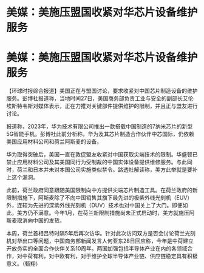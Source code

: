 # 美媒：美施压盟国收紧对华芯片设备维护服务

# 美媒：美施压盟国收紧对华芯片设备维护服务

【环球时报综合报道】美国正在与盟国讨论，要求收紧对中国芯片制造设备的维护服务。彭博社报道称，当地时间27日，美国商务部负责工业与安全的副部长艾伦∙埃斯特韦斯对媒体表示，正在力推对关键部件提供维护的限制，并且正与盟友进行讨论。

报道称，2023年，华为技术有限公司推出一款搭载中国制造的7纳米芯片的新型5G智能手机。彭博社此前分析称，华为及其芯片制造合作伙伴中芯国际，仍依赖美国应用材料公司和荷兰阿斯麦的设备。

华为取得突破后，美国一直在敦促盟友收紧对中国获取尖端技术的限制。华盛顿已禁止应用材料公司及其美国同行为受制裁的中国实体设备提供维修服务。与此同时，荷兰和日本并未对本国公司实施类似禁令。路透社解读称，美方此举就是要补上这个漏洞。

此前，荷兰政府同意跟随美国限制向中方提供尖端芯片制造工具。在荷兰政府的新限制措施下，阿斯麦除了不向中国销售其旗下最先进的极紫外线光刻机（EUV）外，连较为先进的深紫外线光刻机（DUV）技术也对中国关上了大门。即便如此，美方仍不满意。今年1月，在荷兰新限制措施尚未正式启动时，美方就施压阿斯麦取消向中国的发货。

本周，荷兰首相吕特时隔5年后再次访华。针对此次访问双方是否会讨论荷兰光刻机对华出口等问题，中国商务部新闻发言人何亚东28日回应称，今年是中荷建立开放务实的全面合作伙伴关系10周年。两国加强包括半导体产业在内的各领域合作，对中荷有利，对中欧有利，对于维护全球半导体产业链、供应链稳定具有积极意义。（甄翔）

